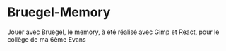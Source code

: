 # Bruegel-Memory
Jouer avec Bruegel, le memory, à été réalisé avec Gimp et React, pour le collège de ma 6ème Evans
